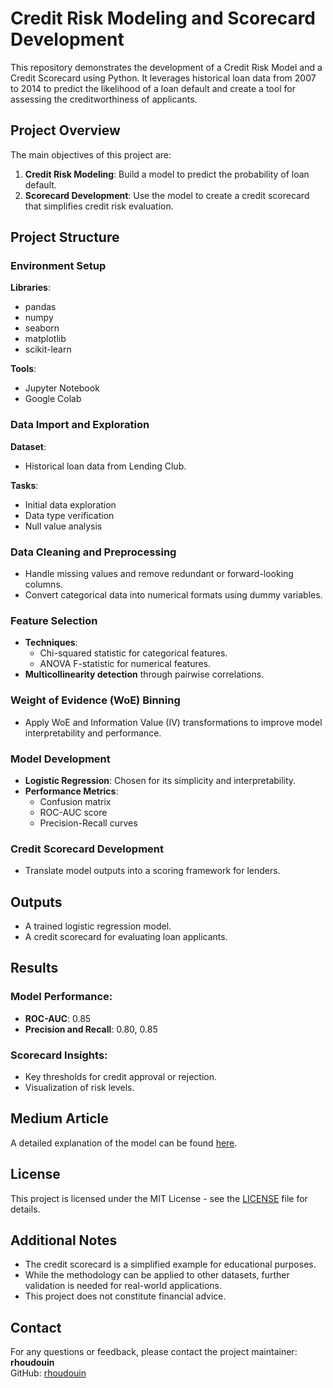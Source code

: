 # Credit Risk Modeling and Scorecard Development

This repository demonstrates the development of a Credit Risk Model and a Credit Scorecard using Python. It leverages historical loan data from 2007 to 2014 to predict the likelihood of a loan default and create a tool for assessing the creditworthiness of applicants.

## Project Overview

The main objectives of this project are:

1. **Credit Risk Modeling**: Build a model to predict the probability of loan default.
2. **Scorecard Development**: Use the model to create a credit scorecard that simplifies credit risk evaluation.

## Project Structure

### Environment Setup

**Libraries**: 
- pandas
- numpy
- seaborn
- matplotlib
- scikit-learn

**Tools**:
- Jupyter Notebook
- Google Colab

### Data Import and Exploration

**Dataset**: 
- Historical loan data from Lending Club.

**Tasks**: 
- Initial data exploration
- Data type verification
- Null value analysis

### Data Cleaning and Preprocessing

- Handle missing values and remove redundant or forward-looking columns.
- Convert categorical data into numerical formats using dummy variables.

### Feature Selection

- **Techniques**: 
  - Chi-squared statistic for categorical features.
  - ANOVA F-statistic for numerical features.
- **Multicollinearity detection** through pairwise correlations.

### Weight of Evidence (WoE) Binning

- Apply WoE and Information Value (IV) transformations to improve model interpretability and performance.

### Model Development

- **Logistic Regression**: Chosen for its simplicity and interpretability.
- **Performance Metrics**: 
  - Confusion matrix
  - ROC-AUC score
  - Precision-Recall curves

### Credit Scorecard Development

- Translate model outputs into a scoring framework for lenders.

## Outputs

- A trained logistic regression model.
- A credit scorecard for evaluating loan applicants.

## Results

### Model Performance:

- **ROC-AUC**: 0.85
- **Precision and Recall**: 0.80, 0.85

### Scorecard Insights:

- Key thresholds for credit approval or rejection.
- Visualization of risk levels.

## Medium Article

A detailed explanation of the model can be found [here](https://towardsdatascience.com/how-to-develop-a-credit-risk-model-and-scorecard-91335fc01f03?source=friends_link&sk=473eece07f71357852e91e3aa650294f).

## License

This project is licensed under the MIT License - see the [LICENSE](LICENSE) file for details.

## Additional Notes

- The credit scorecard is a simplified example for educational purposes.
- While the methodology can be applied to other datasets, further validation is needed for real-world applications.
- This project does not constitute financial advice.

## Contact

For any questions or feedback, please contact the project maintainer: **rhoudouin**  
GitHub: [rhoudouin](https://github.com/rhoudouin)

